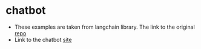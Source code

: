 # chatbot

- These examples are taken from langchain library. The link to the original [repo](https://github.com/langchain-ai/streamlit-agent/tree/main)
- Link to the chatbot [site](https://chat-lang.streamlit.app/)
